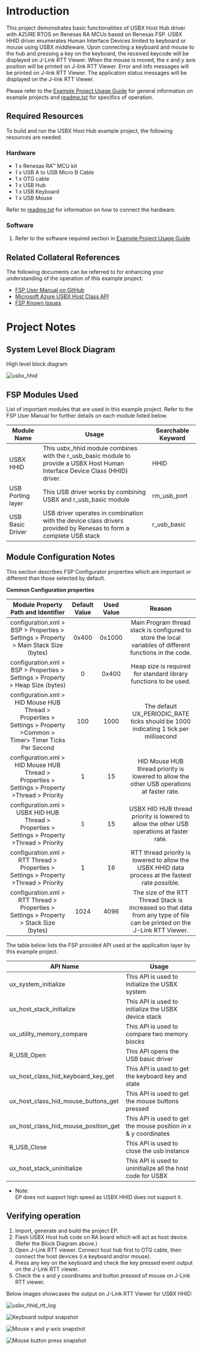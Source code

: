 # Introduction #

This project demonstrates basic functionalities of USBX Host Hub driver with AZURE RTOS on Renesas RA MCUs based
on Renesas FSP. USBX HHID driver enumerates Human Interface Devices limited to keyboard or mouse using USBX middleware. 
Upon connecting a keyboard and mouse to the hub and pressing a key on the keyboard, the received keycode will be displayed on J-Link RTT Viewer.
When the mouse is moved, the x and y axis position will be printed on J-link RTT Viewer. Error and info messages will be printed on J-link RTT Viewer.
The application status messages will be displayed on the J-link RTT Viewer.


Please refer to the [Example Project Usage Guide](https://github.com/renesas/ra-fsp-examples/blob/master/example_projects/Example%20Project%20Usage%20Guide.pdf) 
for general information on example projects and [readme.txt](./readme.txt) for specifics of operation.

## Required Resources ## 
To build and run the USBX Host Hub example project, the following resources are needed.

### Hardware ###
* 1 x Renesas RA™ MCU kit
* 1 x USB A to USB Micro B Cable
* 1 x OTG cable
* 1 x USB Hub
* 1 x USB Keyboard
* 1 x USB Mouse

Refer to [readme.txt](./readme.txt) for information on how to connect the hardware.

### Software ###
1. Refer to the software required section in [Example Project Usage Guide](https://github.com/renesas/ra-fsp-examples/blob/master/example_projects/Example%20Project%20Usage%20Guide.pdf)


## Related Collateral References ##
The following documents can be referred to for enhancing your understanding of 
the operation of this example project:
- [FSP User Manual on GitHub](https://renesas.github.io/fsp/)
- [Microsoft Azure USBX Host Class API ](https://docs.microsoft.com/en-us/azure/rtos/usbx/usbx-host-stack-5)
- [FSP Known Issues](https://github.com/renesas/fsp/issues)


# Project Notes #

## System Level Block Diagram ##
 High level block diagram
 
 
![usbx_hhid](images/Block_diagram.jpg "High Level Block Diagram")


## FSP Modules Used ##
List of important modules that are used in this example project. Refer to the FSP User Manual for further details on each module listed below.

| Module Name | Usage | Searchable Keyword  |
|-------------|-----------------------------------------------|-----------------------------------------------|
|USBX HHID | This usbx_hhid module combines with the r_usb_basic module to provide a USBX Host Human Interface Device Class (HHID) driver. | HHID|
|USB Porting layer | This USB driver works by combining USBX and r_usb_basic module |rm_usb_port|
|USB Basic Driver | USB driver operates in combination with the device class drivers provided by Renesas to form a complete USB stack|r_usb_basic|


## Module Configuration Notes ##
This section describes FSP Configurator properties which are important or different than those selected by default. 

**Common Configuration properties**

|   Module Property Path and Identifier   |   Default Value   |   Used Value   |   Reason   |
| :-------------------------------------: | :---------------: | :------------: | :--------: |
| configuration.xml > BSP > Properties > Settings > Property > Main Stack Size (bytes)| 0x400 |0x1000| Main Program thread stack is configured to store the local variables of different functions in the code. |
| configuration.xml > BSP > Properties > Settings > Property > Heap Size (bytes)| 0 |0x400| Heap size is required for standard library functions to be used. |
| configuration.xml > HID Mouse HUB Thread > Properties > Settings > Property >Common > Timer> Timer Ticks Per Second |100 | 1000 |The default UX_PERIODIC_RATE ticks should be 1000 indicating 1 tick per millisecond|
| configuration.xml > HID Mouse HUB Thread > Properties > Settings > Property >Thread > Priority| 1 | 15 |HID Mouse HUB thread priority is lowered to allow the other USB operations at faster rate.|
| configuration.xml > USBX HID HUB Thread > Properties > Settings > Property >Thread > Priority| 1 | 15 | USBX HID HUB thread priority is lowered to allow the other USB operations at faster rate.|
| configuration.xml > RTT Thread > Properties > Settings > Property >Thread > Priority| 1 | 16 | RTT thread priority is lowered to allow the USBX HHID data process at the fastest rate possible.|
| configuration.xml > RTT Thread > Properties > Settings > Property > Stack Size (bytes)| 1024 | 4096 | The size of the RTT Thread Stack is increased so that data from any type of file can be printed on the J-Link RTT Viewer. |


The table below lists the FSP provided API used at the application layer by this example project.

| API Name    | Usage                                                                          |
|-------------|--------------------------------------------------------------------------------|
|ux_system_initialize|This API is used to initialize the USBX system |
|ux_host_stack_initialize|This API is used to initialize the USBX device stack  |
|ux_utility_memory_compare|This API is used to compare two memory blocks |
|R_USB_Open|This API opens the USB basic driver |
|ux_host_class_hid_keyboard_key_get|This API is used to get the keyboard key and state  |
|ux_host_class_hid_mouse_buttons_get|This API is used to get the mouse buttons pressed  |
|ux_host_class_hid_mouse_position_get|This API is used to get the mouse position in x & y coordinates |
|R_USB_Close|This API is used to close the usb instance  |
|ux_host_stack_uninitialize|This API is used to uninitialize all the host code for USBX |


* Note:        
EP does not support high speed as USBX HHID does not support it.

## Verifying operation ##
1. Import, generate and build the project EP.
2. Flash USBX Host hub code on RA board which will act as host device. (Refer the Block Diagram above.)
3. Open J-Link RTT viewer. Connect host hub first to OTG cable, then connect the host devices (i.e keyboard and/or mouse).
4. Press any key on the keyboard and check the key pressed event output on the J-Link RTT viewer.
5. Check the x and y coordinates and button pressed of mouse on J-Link RTT viewer.


  Below images showcases the output on J-Link RTT Viewer for USBX HHID:
 
 ![usbx_hhid_rtt_log](images/banner_info.jpg "Banner information")
 
 ![Keyboard output snapshot](images/keyboard_press_key.jpg "Key pressed")

 ![Mouse x and y-axis snapshot](images/mouse_x,y_axis_data.jpg "Mouse position")

 ![Mouse button press snapshot](images/device_detected_rtt_log.jpg "Device enumeration")
